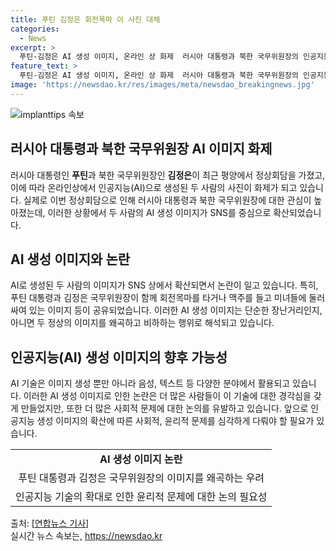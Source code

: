 ```yaml
---
title: 푸틴 김정은 회전목마 이 사진 대체
categories:
  - News
excerpt: >
  푸틴-김정은 AI 생성 이미지, 온라인 상 화제  러시아 대통령과 북한 국무위원장의 인공지능(AI) 생성된 이미지가 SNS 상에 화제다. 이들이 함께 회전목마를 타거나 맥주를 마시는 듯한 사진이 동영상과 함께 올라왔다. 푸틴 대통령의 방북 이후 AI 생성 이미지가 증가한 것으로 알려졌으며, 행사에 대한 관심이 고조되고 있다. 푸틴의 방북 행사 중 김정은 위원장이 직접 환송하고 푸틴 대통령의 보낸 감사 전문을 공개하는 등 관심을 끈 사실들이 AI 이미지와 함께 새롭게 주목받고 있다.
feature_text: >
  푸틴-김정은 AI 생성 이미지, 온라인 상 화제  러시아 대통령과 북한 국무위원장의 인공지능(AI) 생성된 이미지가 SNS 상에 화제다. 이들이 함께 회전목마를 타거나 맥주를 마시는 듯한 사진이 동영상과 함께 올라왔다. 푸틴 대통령의 방북 이후 AI 생성 이미지가 증가한 것으로 알려졌으며, 행사에 대한 관심이 고조되고 있다. 푸틴의 방북 행사 중 김정은 위원장이 직접 환송하고 푸틴 대통령의 보낸 감사 전문을 공개하는 등 관심을 끈 사실들이 AI 이미지와 함께 새롭게 주목받고 있다.
image: 'https://newsdao.kr/res/images/meta/newsdao_breakingnews.jpg'
---
```


<p><img src="https://newsdao.kr/res/images/meta/newsdao_breakingnews.jpg" alt="implanttips 속보" /></p>

<h2 data-ke-size="size26">러시아 대통령과 북한 국무위원장 AI 이미지 화제</h2>

<p data-ke-size="size16">러시아 대통령인 <b>푸틴</b>과 북한 국무위원장인 <b>김정은</b>이 최근 평양에서 정상회담을 가졌고, 이에 따라 온라인상에서 인공지능(AI)으로 생성된 두 사람의 사진이 화제가 되고 있습니다. 실제로 이번 정상회담으로 인해 러시아 대통령과 북한 국무위원장에 대한 관심이 높아졌는데, 이러한 상황에서 두 사람의 AI 생성 이미지가 SNS를 중심으로 확산되었습니다. </p>

<h2 data-ke-size="size26">AI 생성 이미지와 논란</h2>

<p data-ke-size="size16">AI로 생성된 두 사람의 이미지가 SNS 상에서 확산되면서 논란이 일고 있습니다. 특히, 푸틴 대통령과 김정은 국무위원장이 함께 회전목마를 타거나 맥주를 들고 미녀들에 둘러싸여 있는 이미지 등이 공유되었습니다. 이러한 AI 생성 이미지는 단순한 장난거리인지, 아니면 두 정상의 이미지를 왜곡하고 비하하는 행위로 해석되고 있습니다. </p>

<h2 data-ke-size="size26">인공지능(AI) 생성 이미지의 향후 가능성</h2>

<p data-ke-size="size16">AI 기술은 이미지 생성 뿐만 아니라 음성, 텍스트 등 다양한 분야에서 활용되고 있습니다. 이러한 AI 생성 이미지로 인한 논란은 더 많은 사람들이 이 기술에 대한 경각심을 갖게 만들었지만, 또한 더 많은 사회적 문제에 대한 논의를 유발하고 있습니다. 앞으로 인공지능 생성 이미지의 확산에 따른 사회적, 윤리적 문제를 심각하게 다뤄야 할 필요가 있습니다. </p>

<table>
  <tr>
    <td style="text-align: center; height: 17px;"><b>AI 생성 이미지 논란</b></td>
  </tr>
  <tr>
    <td style="text-align: center; height: 17px;">푸틴 대통령과 김정은 국무위원장의 이미지를 왜곡하는 우려</td>
  </tr>
  <tr>
    <td style="text-align: center; height: 17px;">인공지능 기술의 확대로 인한 윤리적 문제에 대한 논의 필요성</td>
  </tr>
</table>

<footer>출처: [<a href='https://www.yna.co.kr/view/AKR20211007000800005'>연합뉴스 기사</a>]</footer>
실시간 뉴스 속보는, <a href="https://newsdao.kr" rel="dofollow">https://newsdao.kr</a>


